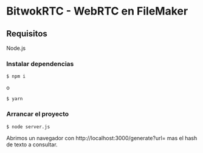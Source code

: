# BitwokRTC - WebRTC en FileMaker

## Requisitos

Node.js

### Instalar dependencias

```
$ npm i
```

o

```
$ yarn
```

### Arrancar el proyecto

```
$ node server.js
```

Abrimos un navegador con http://localhost:3000/generate?url= mas el hash de texto a consultar.

